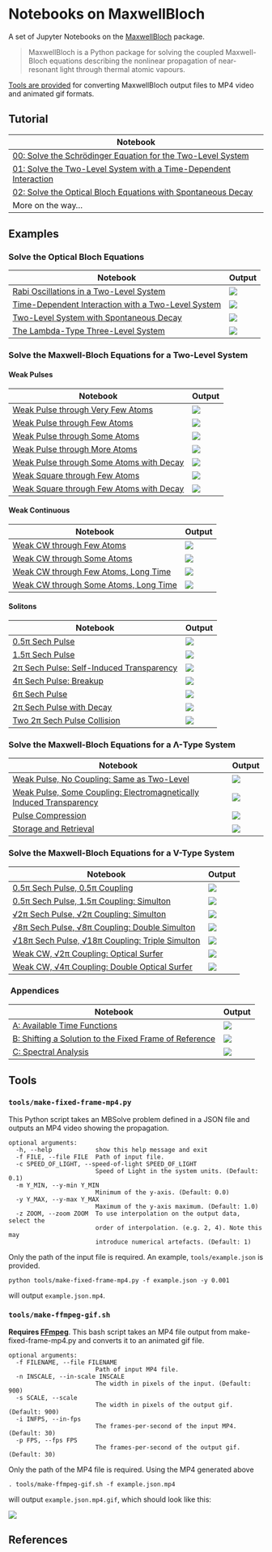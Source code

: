 # Notebooks on MaxwellBloch

A set of Jupyter Notebooks on the [MaxwellBloch](https://github.com/tommyogden/maxwellbloch/) package.

> MaxwellBloch is a Python package for solving the coupled Maxwell-Bloch
> equations describing the nonlinear propagation of near-resonant light through
> thermal atomic vapours.

[Tools are provided](#tools) for converting MaxwellBloch output files to MP4
video and animated gif formats.

## Tutorial

| Notebook |
| --- |
| [00: Solve the Schrödinger Equation for the Two-Level System][00] |
| [01: Solve the Two-Level System with a Time-Dependent Interaction][01] |
| [02: Solve the Optical Bloch Equations with Spontaneous Decay][02] |
| More on the way…

## Examples

### Solve the Optical Bloch Equations

| Notebook | Output |
| --- | --- |
| [Rabi Oscillations in a Two-Level System][03] | ![](examples/images/ob-solve-two-rabi-oscillations.png) |
| [Time-Dependent Interaction with a Two-Level System][04] | ![](examples/images/ob-solve-two-tfunc-square.png) |
| [Two-Level System with Spontaneous Decay][05] | ![](examples/images/ob-solve-two-tfunc-square-decay.png) |
| [The Lambda-Type Three-Level System][06] | ![](examples/images/ob-solve-lamda-on-resonance.png) |

### Solve the Maxwell-Bloch Equations for a Two-Level System

#### Weak Pulses

| Notebook | Output |
| --- | --- |
| [Weak Pulse through Very Few Atoms][wpfa] | ![](examples/images/mb-solve-two-weak-pulse-very-few-atoms.png)
| [Weak Pulse through Few Atoms][wpfa] | ![](examples/images/mb-solve-two-weak-pulse-few-atoms.png)
| [Weak Pulse through Some Atoms][wpsa] | ![](examples/images/mb-solve-two-weak-pulse-some-atoms.png) |
| [Weak Pulse through More Atoms][wpma] | ![](examples/images/mb-solve-two-weak-pulse-more-atoms.png) |
| [Weak Pulse through Some Atoms with Decay][wpsad] | ![](examples/images/mb-solve-two-weak-pulse-some-atoms-decay.png) |
| [Weak Square through Few Atoms][wsfa] | ![][wsfa-image] |
| [Weak Square through Few Atoms with Decay][wsfad] | ![][wsfad-image] |

<!-- | [Weak Pulse through Few Atoms with Decay, More Time Steps][wpsadt] | ![](examples/images/mb-solve-two-weak-pulse-few-atoms-decay-more-tsteps-spectral.png) | -->

#### Weak Continuous

| Notebook | Output |
| --- | --- |
| [Weak CW through Few Atoms][wcfad] | ![][wcfad-image] |
| [Weak CW through Some Atoms][wcsad] | ![][wcsad-image] |
| [Weak CW through Few Atoms, Long Time][wcfadl] | ![][wcfadl-image] |
| [Weak CW through Some Atoms, Long Time][wcsadl] | ![][wcsadl-image] |

#### Solitons

| Notebook | Output |
| --- | --- |
| [0.5π Sech Pulse][sech-0.5] | ![](examples/images/mb-solve-two-sech-0.5pi.png) |
| [1.5π Sech Pulse][sech-1.5] | ![](examples/images/mb-solve-two-sech-1.5pi.png) |
| [2π Sech Pulse: Self-Induced Transparency][sech-2] | ![](examples/images/mb-solve-two-sech-2pi.png) |
| [4π Sech Pulse: Breakup][sech-4] | ![](examples/images/mb-solve-two-sech-4pi.png) |
| [6π Sech Pulse][sech-6] | ![](examples/images/mb-solve-two-sech-6pi.png) |
| [2π Sech Pulse with Decay][sech-2d] | ![](examples/images/mb-solve-two-sech-2pi-narrower-even-more-atoms-decay.png) |
| [Two 2π Sech Pulse Collision][sech-2c] | ![](examples/images/mb-solve-two-sech-2pi-collision.png) |

### Solve the Maxwell-Bloch Equations for a Λ-Type System

| Notebook | Output |
| --- | --- |
| [Weak Pulse, No Coupling: Same as Two-Level][wpnc] | ![](examples/images/mb-solve-lambda-weak-pulse-more-atoms-no-coupling.png) |
| [Weak Pulse, Some Coupling: Electromagnetically Induced Transparency][wpsc] | ![](examples/images/mb-solve-lambda-weak-pulse-more-atoms-some-coupling.png) |
| [Pulse Compression][pc] | ![](examples/images/mb-solve-lambda-weak-pulse-cloud-atoms-some-coupling.png) |
| [Storage and Retrieval][store] | ![](examples/images/mb-solve-lambda-weak-pulse-cloud-atoms-some-coupling-store.png) |

### Solve the Maxwell-Bloch Equations for a V-Type System

| Notebook | Output |
| --- | --- |
| [0.5π Sech Pulse, 0.5π Coupling][vsech-0.5-0.5] | ![](examples/images/mb-solve-vee-sech-0.5pi-0.5pi_1.png) |
| [0.5π Sech Pulse, 1.5π Coupling: Simulton][vsech-0.5-1.5] | ![](examples/images/mb-solve-vee-sech-0.5pi-1.5pi_1.png) |
| [√2π Sech Pulse, √2π Coupling: Simulton][vsech-1.41-1.41] | ![](examples/images/mb-solve-vee-sech-1.41pi-1.41pi_1.png) |
| [√8π Sech Pulse, √8π Coupling: Double Simulton][vsech-2.83-2.83] | ![](examples/images/mb-solve-vee-sech-2.83pi-2.83pi_1.png) |
| [√18π Sech Pulse, √18π Coupling: Triple Simulton][vsech-r18-r18] | ![](examples/images/mb-solve-vee-sech-root18pi-root18pi_1.png) |
| [Weak CW, √2π Coupling: Optical Surfer][v-wc-sech2] | ![](examples/images/mb-solve-vee-weak-cw-sech-2pi_1.png) |
| [Weak CW, √4π Coupling: Double Optical Surfer][v-wc-sech4] | ![](examples/images/mb-solve-vee-weak-cw-sech-4pi_1.png) |

<!--| [0.5π Sech Pulse, No Coupling][vsech-0.5] | ![](examples/images/mb-solve-vee-sech-0.5pi_1.png) |-->
<!--| [2.0π Sech Pulse, No Coupling][vsech-2] | ![](examples/images/mb-solve-vee-sech-2pi_1.png) |-->


###  Appendices

| Notebook | Output |
| --- | --- |
| [A: Available Time Functions][A] | ![](appendices/images/A-available-time-functions.png) |
| [B: Shifting a Solution to the Fixed Frame of Reference][B] | ![](appendices/images/mb-solve-fixed-frame.png) |
| [C: Spectral Analysis][C] | ![](appendices/images/C-spectral-analysis.png)

## Tools

### `tools/make-fixed-frame-mp4.py`

This Python script takes an MBSolve problem defined in a JSON file and outputs
an MP4 video showing the propagation.

```
optional arguments:
  -h, --help            show this help message and exit
  -f FILE, --file FILE  Path of input file.
  -c SPEED_OF_LIGHT, --speed-of-light SPEED_OF_LIGHT
                        Speed of Light in the system units. (Default: 0.1)
  -m Y_MIN, --y-min Y_MIN
                        Minimum of the y-axis. (Default: 0.0)
  -y Y_MAX, --y-max Y_MAX
                        Maximum of the y-axis maximum. (Default: 1.0)
  -z ZOOM, --zoom ZOOM  To use interpolation on the output data, select the
                        order of interpolation. (e.g. 2, 4). Note this may
                        introduce numerical artefacts. (Default: 1)
```

Only the path of the input file is required. An example, `tools/example.json`
is provided.


```
python tools/make-fixed-frame-mp4.py -f example.json -y 0.001
```

will output `example.json.mp4`.

### `tools/make-ffmpeg-gif.sh`

**Requires [FFmpeg][ff]**. This bash script takes an MP4 file output from
make-fixed-frame-mp4.py and converts it to an animated gif file.

```
optional arguments:
  -f FILENAME, --file FILENAME
                        Path of input MP4 file.
  -n INSCALE, --in-scale INSCALE
                        The width in pixels of the input. (Default: 900)
  -s SCALE, --scale
                        The width in pixels of the output gif. (Default: 900)
  -i INFPS, --in-fps
                        The frames-per-second of the input MP4. (Default: 30)
  -p FPS, --fps FPS
                        The frames-per-second of the output gif. (Default: 30)
```

Only the path of the MP4 file is required. Using the MP4 generated above

```
. tools/make-ffmpeg-gif.sh -f example.json.mp4
```

will output `example.json.mp4.gif`, which should look like this:

![](tools/example.json.mp4.gif)

## References

<!-- Links -->

[00]: 00-solve-the-schroedinger-equation-for-the-two-level-system.ipynb
[01]: 01-solve-the-two-level-system-with-time-dependent-interaction.ipynb
[02]: 02-solving-the-optical-bloch-equations.ipynb

<!--OB Solve-->

[03]: examples/03-ob-solve-two-rabi-oscillations.ipynb
[04]: examples/04-ob-solve-two-tfunc-square.ipynb
[05]: examples/05-ob-solve-two-tfunc-square-decay.ipynb

[06]: examples/06-ob-solve-lamda-on-resonance.ipynb

<!--Two-level-->
<!-- Pulses -->

[wpvfa]: examples/mb-solve-two-weak-pulse-very-few-atoms.ipynb
[wpfa]: examples/mb-solve-two-weak-pulse-few-atoms.ipynb
[wpsa]: examples/mb-solve-two-weak-pulse-some-atoms.ipynb
[wpma]: examples/mb-solve-two-weak-pulse-more-atoms.ipynb
[wpsad]: examples/mb-solve-two-weak-pulse-some-atoms-decay.ipynb
[wpsadt]: examples/mb-solve-two-weak-pulse-few-atoms-decay-more-tsteps.ipynb

[wsfa]: examples/mb-solve-two-weak-square-few-atoms.ipynb
[wsfa-image]: examples/images/mb-solve-two-weak-square-few-atoms.png
[wsfad]: examples/mb-solve-two-weak-square-few-atoms-decay.ipynb
[wsfad-image]: examples/images/mb-solve-two-weak-square-few-atoms-decay.png


<!-- Continuous -->

[wcfad]: examples/mb-solve-two-weak-cw-few-atoms-decay.ipynb
[wcfad-image]: examples/images/mb-solve-two-weak-cw-few-atoms-decay.png
[wcsad]: examples/mb-solve-two-weak-cw-some-atoms-decay.ipynb
[wcsad-image]: examples/images/mb-solve-two-weak-cw-some-atoms-decay.png

[wcfadl]: examples/mb-solve-two-weak-cw-few-atoms-decay-long.ipynb
[wcfadl-image]: examples/images/mb-solve-two-weak-cw-few-atoms-decay-long.png
[wcsadl]: examples/mb-solve-two-weak-cw-some-atoms-decay-long.ipynb
[wcsadl-image]: examples/images/mb-solve-two-weak-cw-some-atoms-decay-long.png

<!-- Solitons -->

[sech-0.5]: examples/mb-solve-two-sech-0.5pi.ipynb
[sech-1.5]: examples/mb-solve-two-sech-1.5pi.ipynb
[sech-2]: examples/mb-solve-two-sech-2pi.ipynb
[sech-4]: examples/mb-solve-two-sech-4pi.ipynb
[sech-6]: examples/mb-solve-two-sech-6pi.ipynb
[sech-2d]: examples/mb-solve-two-sech-2pi-narrower-even-more-atoms-decay.ipynb
[sech-2c]: examples/mb-solve-two-sech-2pi-collision.ipynb

<!--Lambda-->

[wpnc]: examples/mb-solve-lambda-weak-pulse-more-atoms-no-coupling.ipynb
[wpsc]: examples/mb-solve-lambda-weak-pulse-more-atoms-some-coupling.ipynb
[pc]: examples/mb-solve-lambda-weak-pulse-cloud-atoms-some-coupling.ipynb
[store]: examples/mb-solve-lambda-weak-pulse-cloud-atoms-some-coupling-store.ipynb

<!--Vee-->
<!--[vsech-0.5]: examples/mb-solve-vee-sech-0.5pi.ipynb-->
<!--[vsech-2]: examples/mb-solve-vee-sech-2pi.ipynb-->

[vsech-0.5-0.5]: examples/mb-solve-vee-sech-0.5pi-0.5pi.ipynb
[vsech-0.5-1.5]: examples/mb-solve-vee-sech-0.5pi-1.5pi.ipynb
[vsech-1.41-1.41]: examples/mb-solve-vee-sech-1.41pi-1.41pi.ipynb
[vsech-2.83-2.83]: examples/mb-solve-vee-sech-2.83pi-2.83pi.ipynb
[vsech-r18-r18]: examples/mb-solve-vee-sech-root18pi-root18pi.ipynb
[v-wc-sech2]: examples/mb-solve-vee-weak-cw-sech-2pi.ipynb
[v-wc-sech4]: examples/mb-solve-vee-weak-cw-sech-4pi.ipynb

[A]: appendices/A-available-time-functions.ipynb
[B]: appendices/B-mb-solve-fixed-frame.ipynb
[C]: appendices/C-spectral-analysis.ipynb

<!-- [B]: B-loading-from-json-and-saving-qu.ipynb -->

[ff]: https://www.ffmpeg.org/
